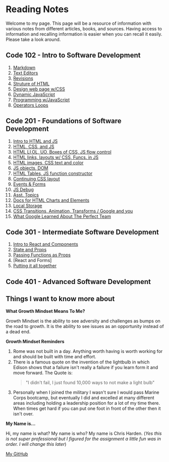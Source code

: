 # Reading Notes

Welcome to my page. This page will be a resource of information with various notes from different articles, books, and sources. Having access to information and recalling information is easier when you can recall it easily. Please take a look around.

## Code 102 - Intro to Software Development

1. [Markdown](code_102/markdown.md)
2. [Text Editors](code_102/texteditor.md)
3. [Revisions](code_102/revisions.md)
4. [Struture of HTML](code_102/HTMLstruct.md)
5. [Design web page w/CSS](code_102/design_css.md)
6. [Dynamic JavaScript](code_102/java_pages.md)
7. [Programming w/JavaScript](code_102/prog_java.md)
8. [Operators Loops](code_102/op_loop.md)

## Code 201 - Foundations of Software Development

1. [Intro to HTML and JS](code_201/class-01.md)
2. [HTML, CSS, and JS](code_201/class-02.md)
3. [HTML LI,OL, UO, Boxes of CSS, JS flow control](code_201/class-03.md)
4. [HTML links, layouts w/ CSS, Funcs. in JS](code_201/class-04.md)
5. [HTML images, CSS text and color](code_201/class-05.md)
6. [JS objects, DOM](code_201/class-06.md)  
7. [HTML Tables, JS function constructor](code_201/class-07.md)
8. [Continuing CSS layout](code_201/class-08.md)
9. [Events & Forms](code_201/class-09.md)
10. [JS Debug](code_201/class-10.md)
11. [Asst. Topics](code_201/class-11.md)
12. [Docs for HTML Charts and Elements](code_201/class-12.md)
13. [Local Storage](code_201/class-13.md)
14. [CSS Transitions, Animation, Transforms / Google and you](code_201/class-14a.md)
15. [What Google Learned About The Perfect Team](code_201/class-14b.md)

## Code 301 - Intermediate Software Development

1. [Intro to React and Components](code_301/read_01.md)
2. [State and Props](code_301/read_02.md)
3. [Passing Functions as Props](code_301/read_03.md)
4. [React and Forms]
5. [Putting it all together](code_301/read_05.md)

## Code 401 - Advanced Software Development

## Things I want to know more about

**What Growth Mindset Means To Me?**

Growth Mindset is the ability to see adversity and challenges as bumps on the road to growth. It is the ability to see issues as an opportunity instead of a dead end.

**Growth Mindset Reminders**

1. Rome was not built in a day. Anything worth having is worth working for and should be built with time and effort.
2. There is a famous quote on the invention of the lightbulb in which Edison shows that a failure isn't really a failure if you learn form it and move forward. The Quote is:
   > "I didn't fail, I just found 10,000 ways to not make a light bulb"
3. Personally when I joined the military I wasn't sure I would pass Marine Corps bootcamp, but eventually I did and excelled at many different areas including holding a leadership position for a lot of my time there. When times get hard if you can put one foot in front of the other then it isn't over.

**My Name is...**

Hi, my name is what? My name is who? My name is Chris Harden. (_Yes this is not super professional but I figured for the assignment a little fun was in order. I will change this later_)

[My GitHub](https://github.com/HardenChris)
